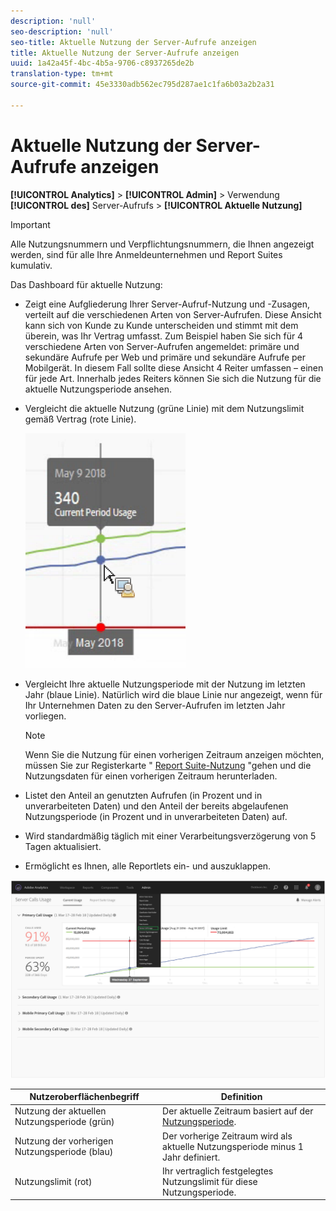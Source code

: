```yaml
---
description: 'null'
seo-description: 'null'
seo-title: Aktuelle Nutzung der Server-Aufrufe anzeigen
title: Aktuelle Nutzung der Server-Aufrufe anzeigen
uuid: 1a42a45f-4bc-4b5a-9706-c8937265de2b
translation-type: tm+mt
source-git-commit: 45e3330adb562ec795d287ae1c1fa6b03a2b2a31

---
```



# Aktuelle Nutzung der Server-Aufrufe anzeigen

**[!UICONTROL Analytics]** &gt; **[!UICONTROL Admin]** &gt; Verwendung **[!UICONTROL des]** Server-Aufrufs &gt; **[!UICONTROL Aktuelle Nutzung]**

>[!IMPORTANT]
>
>Alle Nutzungsnummern und Verpflichtungsnummern, die Ihnen angezeigt werden, sind für alle Ihre Anmeldeunternehmen und Report Suites kumulativ.

Das Dashboard für aktuelle Nutzung:

* Zeigt eine Aufgliederung Ihrer Server-Aufruf-Nutzung und -Zusagen, verteilt auf die verschiedenen Arten von Server-Aufrufen. Diese Ansicht kann sich von Kunde zu Kunde unterscheiden und stimmt mit dem überein, was Ihr Vertrag umfasst. Zum Beispiel haben Sie sich für 4 verschiedene Arten von Server-Aufrufen angemeldet: primäre und sekundäre Aufrufe per Web und primäre und sekundäre Aufrufe per Mobilgerät. In diesem Fall sollte diese Ansicht 4 Reiter umfassen – einen für jede Art. Innerhalb jedes Reiters können Sie sich die Nutzung für die aktuelle Nutzungsperiode ansehen.
* Vergleicht die aktuelle Nutzung (grüne Linie) mit dem Nutzungslimit gemäß Vertrag (rote Linie).

   ![](assets/current_period.png)

* Vergleicht Ihre aktuelle Nutzungsperiode mit der Nutzung im letzten Jahr (blaue Linie). Natürlich wird die blaue Linie nur angezeigt, wenn für Ihr Unternehmen Daten zu den Server-Aufrufen im letzten Jahr vorliegen.

   >[!NOTE]
   >
   >Wenn Sie die Nutzung für einen vorherigen Zeitraum anzeigen möchten, müssen Sie zur Registerkarte " [Report Suite-Nutzung](/help/admin/c-server-call-usage/report-suite-usage.md) "gehen und die Nutzungsdaten für einen vorherigen Zeitraum herunterladen.

* Listet den Anteil an genutzten Aufrufen (in Prozent und in unverarbeiteten Daten) und den Anteil der bereits abgelaufenen Nutzungsperiode (in Prozent und in unverarbeiteten Daten) auf.
* Wird standardmäßig täglich mit einer Verarbeitungsverzögerung von 5 Tagen aktualisiert.
* Ermöglicht es Ihnen, alle Reportlets ein- und auszuklappen.

![](assets/server_call_dashboard.png)

| Nutzeroberflächenbegriff | Definition |
|---|---|
| Nutzung der aktuellen Nutzungsperiode (grün) | Der aktuelle Zeitraum basiert auf der [Nutzungsperiode](/help/admin/c-server-call-usage/overage-overview.md). |
| Nutzung der vorherigen Nutzungsperiode (blau) | Der vorherige Zeitraum wird als aktuelle Nutzungsperiode minus 1 Jahr definiert. |
| Nutzungslimit (rot) | Ihr vertraglich festgelegtes Nutzungslimit für diese Nutzungsperiode. |

